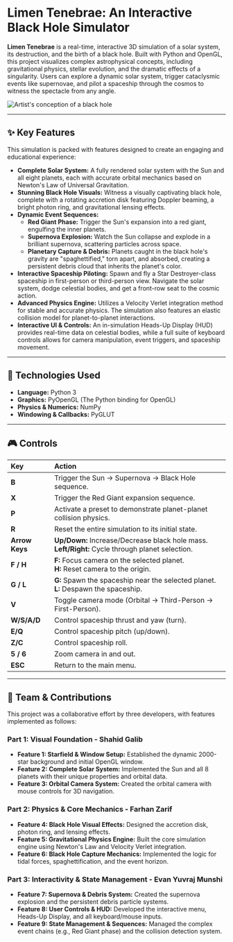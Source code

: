 # Limen Tenebrae: An Interactive Black Hole Simulator

**Limen Tenebrae** is a real-time, interactive 3D simulation of a solar system, its destruction, and the birth of a black hole. Built with Python and OpenGL, this project visualizes complex astrophysical concepts, including gravitational physics, stellar evolution, and the dramatic effects of a singularity. Users can explore a dynamic solar system, trigger cataclysmic events like supernovae, and pilot a spaceship through the cosmos to witness the spectacle from any angle.



![Artist's conception of a black hole](https://www.nasa.gov/wp-content/uploads/2023/05/cygx1-blackhole.jpg)


---

## ✨ Key Features

This simulation is packed with features designed to create an engaging and educational experience:

* **Complete Solar System:** A fully rendered solar system with the Sun and all eight planets, each with accurate orbital mechanics based on Newton's Law of Universal Gravitation.
* **Stunning Black Hole Visuals:** Witness a visually captivating black hole, complete with a rotating accretion disk featuring Doppler beaming, a bright photon ring, and gravitational lensing effects.
* **Dynamic Event Sequences:**
    * **Red Giant Phase:** Trigger the Sun's expansion into a red giant, engulfing the inner planets.
    * **Supernova Explosion:** Watch the Sun collapse and explode in a brilliant supernova, scattering particles across space.
    * **Planetary Capture & Debris:** Planets caught in the black hole's gravity are "spaghettified," torn apart, and absorbed, creating a persistent debris cloud that inherits the planet's color.
* **Interactive Spaceship Piloting:** Spawn and fly a Star Destroyer-class spaceship in first-person or third-person view. Navigate the solar system, dodge celestial bodies, and get a front-row seat to the cosmic action.
* **Advanced Physics Engine:** Utilizes a Velocity Verlet integration method for stable and accurate physics. The simulation also features an elastic collision model for planet-to-planet interactions.
* **Interactive UI & Controls:** An in-simulation Heads-Up Display (HUD) provides real-time data on celestial bodies, while a full suite of keyboard controls allows for camera manipulation, event triggers, and spaceship movement.

---

## 🚀 Technologies Used

* **Language:** Python 3
* **Graphics:** PyOpenGL (The Python binding for OpenGL)
* **Physics & Numerics:** NumPy
* **Windowing & Callbacks:** PyGLUT

---

## 🎮 Controls

| Key          | Action                                                                   |
| :----------- | :----------------------------------------------------------------------- |
| **B** | Trigger the Sun -> Supernova -> Black Hole sequence.                     |
| **X** | Trigger the Red Giant expansion sequence.                                |
| **P** | Activate a preset to demonstrate planet-planet collision physics.        |
| **R** | Reset the entire simulation to its initial state.                        |
| **Arrow Keys** | **Up/Down:** Increase/Decrease black hole mass. <br> **Left/Right:** Cycle through planet selection. |
| **F / H** | **F:** Focus camera on the selected planet. <br> **H:** Reset camera to the origin. |
| **G / L** | **G:** Spawn the spaceship near the selected planet. <br> **L:** Despawn the spaceship. |
| **V** | Toggle camera mode (Orbital -> Third-Person -> First-Person).            |
| **W/S/A/D** | Control spaceship thrust and yaw (turn).                                 |
| **E/Q** | Control spaceship pitch (up/down).                                       |
| **Z/C** | Control spaceship roll.                                                  |
| **5 / 6** | Zoom camera in and out.                                                  |
| **ESC** | Return to the main menu.                                                 |

---

## 👥 Team & Contributions

This project was a collaborative effort by three developers, with features implemented as follows:

### **Part 1: Visual Foundation - Shahid Galib**

* **Feature 1: Starfield & Window Setup:** Established the dynamic 2000-star background and initial OpenGL window.
* **Feature 2: Complete Solar System:** Implemented the Sun and all 8 planets with their unique properties and orbital data.
* **Feature 3: Orbital Camera System:** Created the orbital camera with mouse controls for 3D navigation.

### **Part 2: Physics & Core Mechanics - Farhan Zarif**

* **Feature 4: Black Hole Visual Effects:** Designed the accretion disk, photon ring, and lensing effects.
* **Feature 5: Gravitational Physics Engine:** Built the core simulation engine using Newton's Law and Velocity Verlet integration.
* **Feature 6: Black Hole Capture Mechanics:** Implemented the logic for tidal forces, spaghettification, and the event horizon.

### **Part 3: Interactivity & State Management - Evan Yuvraj Munshi**

* **Feature 7: Supernova & Debris System:** Created the supernova explosion and the persistent debris particle systems.
* **Feature 8: User Controls & HUD:** Developed the interactive menu, Heads-Up Display, and all keyboard/mouse inputs.
* **Feature 9: State Management & Sequences:** Managed the complex event chains (e.g., Red Giant phase) and the collision detection system.

